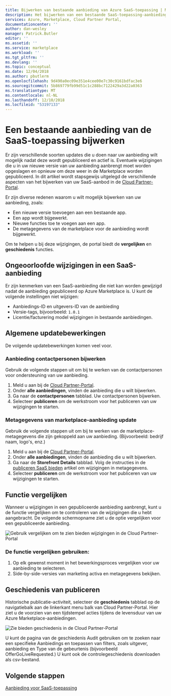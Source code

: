 ```yaml
---
title: Bijwerken van bestaande aanbieding van Azure SaaS-toepassing | Microsoft Docs
description: Het bijwerken van een bestaande SaaS-toepassing-aanbieding op Azure Marketplace.
services: Azure, Marketplace, Cloud Partner Portal,
documentationcenter: ''
author: dan-wesley
manager: Patrick.Butler
editor: ''
ms.assetid: ''
ms.service: marketplace
ms.workload: ''
ms.tgt_pltfrm: ''
ms.devlang: ''
ms.topic: conceptual
ms.date: 12/04/2018
ms.author: pbutlerm
ms.openlocfilehash: 9d490a0ec09e351e4cee00e7c30c9161bdfac3e6
ms.sourcegitcommit: 5b869779fb99d51c1c288bc7122429a3d22a0363
ms.translationtype: MT
ms.contentlocale: nl-NL
ms.lasthandoff: 12/10/2018
ms.locfileid: "53197133"
---
```

# <a name="update-an-existing-saas-application-offer"></a>Een bestaande aanbieding van de SaaS-toepassing bijwerken

Er zijn verschillende soorten updates die u doen naar uw aanbieding wilt mogelijk nadat deze wordt gepubliceerd en actief is. Eventuele wijzigingen die u in uw nieuwe versie van uw aanbieding aanbrengt moet worden opgeslagen en opnieuw om deze weer in de Marketplace worden gepubliceerd. In dit artikel wordt stapsgewijs uitgelegd de verschillende aspecten van het bijwerken van uw SaaS-aanbod in de [Cloud Partner-Portal](https://cloudpartner.azure.com/).

Er zijn diverse redenen waarom u wilt mogelijk bijwerken van uw aanbieding, zoals:

- Een nieuwe versie toevoegen aan een bestaande app.
- Een app wordt bijgewerkt.
- Nieuwe functies toe te voegen aan een app.
- De metagegevens van de marketplace voor de aanbieding wordt bijgewerkt.

Om te helpen u bij deze wijzigingen, de portal biedt de **vergelijken** en **geschiedenis** functies.

## <a name="unpermitted-changes-to-a-saas-offer"></a>Ongeoorloofde wijzigingen in een SaaS-aanbieding

Er zijn kenmerken van een SaaS-aanbieding die niet kan worden gewijzigd nadat de aanbieding gepubliceerd op Azure Marketplace is. U kunt de volgende instellingen niet wijzigen:

- Aanbiedings-ID en uitgevers-ID van de aanbieding
- Versie-tags, bijvoorbeeld: `1.0.1`
- Licentie/facturering model wijzigingen in bestaande aanbiedingen.

## <a name="common-update-operations"></a>Algemene updatebewerkingen
 
De volgende updatebewerkingen komen veel voor.

### <a name="update-offer-contacts"></a>Aanbieding contactpersonen bijwerken

Gebruik de volgende stappen uit om bij te werken van de contactpersonen voor ondersteuning van uw aanbieding.

1. Meld u aan bij de [Cloud Partner-Portal](https://cloudpartner.azure.com/).
2. Onder **alle aanbiedingen**, vinden de aanbieding die u wilt bijwerken.
3. Ga naar de **contactpersonen** tabblad. Uw contactpersonen bijwerken.
4. Selecteer **publiceren** om de werkstroom voor het publiceren van uw wijzigingen te starten.


### <a name="update-offer-marketplace-metadata"></a>Metagegevens van marketplace-aanbieding update

Gebruik de volgende stappen uit om bij te werken van de marketplace-metagegevens die zijn gekoppeld aan uw aanbieding. (Bijvoorbeeld: bedrijf naam, logo's, enz.)

1. Meld u aan bij de [Cloud Partner-Portal](https://cloudpartner.azure.com/).
2. Onder **alle aanbiedingen**, vinden de aanbieding die u wilt bijwerken.
3. Ga naar de **Storefront Details** tabblad. Volg de instructies in de [publiceren SaaS bieden](./cpp-publish-offer.md) artikel om wijzigingen in metagegevens.
4. Selecteer **publiceren** om de werkstroom voor het publiceren van uw wijzigingen te starten.

## <a name="compare-feature"></a>Functie vergelijken

Wanneer u wijzigingen in een gepubliceerde aanbieding aanbrengt, kunt u de functie vergelijken om te controleren van de wijzigingen die u hebt aangebracht. De volgende schermopname ziet u de optie vergelijken voor een gepubliceerde aanbieding.

![Gebruik vergelijken om te zien bieden wijzigingen in de Cloud Partner-Portal](./media/saas-offer-compare.png)

### <a name="to-use-the-compare-feature"></a>De functie vergelijken gebruiken:

1. Op elk gewenst moment in het bewerkingsproces vergelijken voor uw aanbieding te selecteren.
2. Side-by-side-versies van marketing activa en metagegevens bekijken.

## <a name="publishing-history"></a>Geschiedenis van publiceren

Historische publicatie-activiteit, selecteer de **geschiedenis** tabblad op de navigatiebalk aan de linkerkant menu balk van Cloud Partner-Portal. Hier ziet u de voorzien van een tijdstempel acties tijdens de levensduur van uw Azure Marketplace-aanbiedingen.

![Zie bieden geschiedenis in de Cloud Partner-Portal](./media/saas-offer-history.png)

U kunt de pagina van de geschiedenis Audit gebruiken om te zoeken naar een specifieke Aanbiedings en toepassen van filters, zoals uitgever, aanbieding en Type van de gebeurtenis (bijvoorbeeld OfferGoLiveRequested.) U kunt ook de controlegeschiedenis downloaden als csv-bestand.


## <a name="next-steps"></a>Volgende stappen

[Aanbieding voor SaaS-toepassing](./cpp-saas-offer.md)